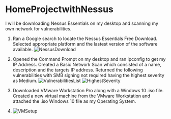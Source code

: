 # HomeProjectwithNessus

I will be downloading Nessus Essentials on my desktop and scanning my own network for vulnerabilities.

1. Ran a Google search to locate the Nessus Essentials Free Download. Selected appropriate platform and the lastest version of the software available.
 ![NessusDownload](https://github.com/turysanchez5/HomeProjectwithNessus/assets/77302201/7855d5f7-887b-4f97-81c5-356151b0cd68)

2. Opened the Command Prompt on my desktop and ran ipconfig to get my IP Address. Created a Basic Network Scan which consisted of a name, description and the targets IP address. Returned the following vulnerabilities with SMB signing not required having the highest severity as Medium.
 ![VulnerabilitiesList](https://github.com/turysanchez5/HomeProjectwithNessus/assets/77302201/94ff32cd-6538-46cb-b213-058635626ede)
![HighestSeverity](https://github.com/turysanchez5/HomeProjectwithNessus/assets/77302201/5576746a-c5cb-41c4-b1fd-0d1850769a96)

3. Downloaded VMware Workstation Pro along with a Windows 10 .iso file. Created a new virtual machine from the VMware Workstation and attached the .iso Windows 10 file as my Operating System.
4. ![VMSetup](https://github.com/turysanchez5/HomeProjectwithNessus/assets/77302201/9dd7dfc5-2024-439f-a630-e8bb86e35c8f)
